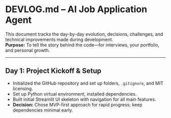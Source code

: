 # DEVLOG.md – AI Job Application Agent

This document tracks the day-by-day evolution, decisions, challenges, and technical improvements made during development.  
**Purpose:** To tell the story behind the code—for interviews, your portfolio, and personal growth.

---

## Day 1: Project Kickoff & Setup

- Initialized the GitHub repository and set up folders, `.gitignore`, and MIT licensing.
- Set up Python virtual environment, installed dependencies.
- Built initial Streamlit UI skeleton with navigation for all main features.
- **Decision:** Chose MVP-first approach for rapid progress; keep dependencies minimal early.

